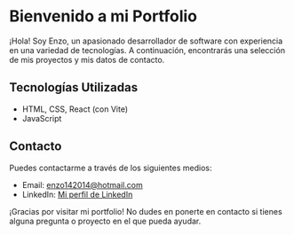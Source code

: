# Bienvenido a mi Portfolio

¡Hola! Soy Enzo, un apasionado desarrollador de software con experiencia en una variedad de tecnologías. A continuación, encontrarás una selección de mis proyectos y mis datos de contacto.

## Tecnologías Utilizadas

- HTML, CSS, React (con Vite)
- JavaScript

## Contacto

Puedes contactarme a través de los siguientes medios:

- Email: [enzo142014@hotmail.com](mailto:enzo142014@hotmail.com)
- LinkedIn: [Mi perfil de LinkedIn](https://www.linkedin.com/in/enzo-monti-65bb9a19a)

¡Gracias por visitar mi portfolio! No dudes en ponerte en contacto si tienes alguna pregunta o proyecto en el que pueda ayudar.

 
 
